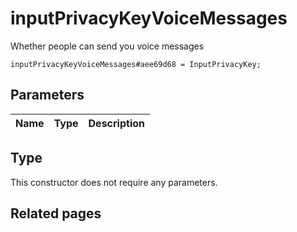 # inputPrivacyKeyVoiceMessages
Whether people can send you voice messages

```
inputPrivacyKeyVoiceMessages#aee69d68 = InputPrivacyKey;
```

## Parameters
| Name | Type | Description |
| ---- | :----: | ----------- |


## Type
This constructor does not require any parameters.

## Related pages

